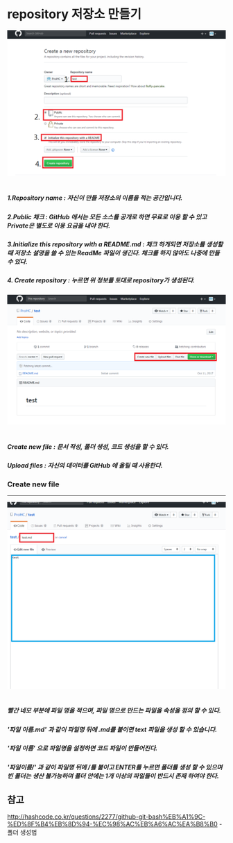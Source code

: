 # repository 저장소 만들기  
![screensh](./img/5.PNG)  

##### 1.Repository name : 자신이 만들 저장소의 이름을 적는 공간입니다.   
##### 2.Public 체크 : GitHub 에서는 모든 소스를 공개로 하면 무료로 이용 할 수 있고 Private은 별도로 이용 요금을 내야 한다.  
##### 3.Initialize this repository with a README.md : 체크 하게되면 저장소를 생성할때 저장소 설명을 쓸 수 있는 ReadMe 파일이 생긴다. 체크를 하지 않아도 나중에 만들 수 있다.  
##### 4. Create repository : 누르면 위 정보를 토대로 repository가 생성된다.   

![screensh](./img/6.PNG)  

##### Create new file : 문서 작성, 폴더 생성, 코드 생성을 할 수 있다.  
##### Upload files : 자신의 데이터를 GitHub 에 올릴 때 사용한다.  

### Create new file  
-------------------  
![screensh](./img/7.PNG)  

##### 빨간 네모 부분에 파일 명을 적으며, 파일 명으로 만드는 파일을 속성을 정의 할 수 있다.  
##### '파일 이름.md' 과 같이 파일명 뒤에 .md를 붙이면 text 파일을 생성 할 수 있습니다.  
##### '파일 이름' 으로 파일명을 설정하면 코드 파일이 만들어진다.
##### '파일이름/' 과 같이 파일명 뒤에 /를 붙이고 ENTER를 누르면 폴더를 생성 할 수 있으며 빈 폴더는 생산 불가능하며 폴더 안에는 1개 이상의 파일들이 반드시 존재 하여야 한다.




## 참고 
http://hashcode.co.kr/questions/2277/github-git-bash%EB%A1%9C-%ED%8F%B4%EB%8D%94-%EC%98%AC%EB%A6%AC%EA%B8%B0 - 폴더 생성법

